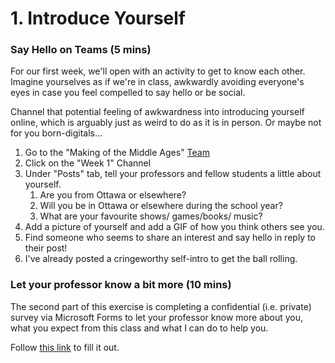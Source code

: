 # 1. Introduce Yourself

### Say Hello on Teams (5 mins)

For our first week, we'll open with an activity to get to know each other. Imagine yourselves as if we're in class, awkwardly avoiding everyone's eyes in case you feel compelled to say hello or be social.&#x20;

Channel that potential feeling of awkwardness into introducing yourself online, which is arguably just as weird to do as it is in person. Or maybe not for you born-digitals...

1. Go to the "Making of the Middle Ages" [Team](../../../digital-tools/teams.md)
2. Click on the "Week 1" Channel
3. Under "Posts" tab, tell your professors and fellow students a little about yourself.&#x20;
   1. Are you from Ottawa or elsewhere?&#x20;
   2. Will you be in Ottawa or elsewhere during the school year?&#x20;
   3. What are your favourite shows/ games/books/ music?&#x20;
4. Add a picture of yourself and add a GIF of how you think others see you.
5. Find someone who seems to share an interest and say hello in reply to their post!
6. I've already posted a cringeworthy self-intro to get the ball rolling.

### Let your professor know a bit more (10 mins)

The second part of this exercise is completing a confidential (i.e. private) survey via Microsoft Forms to let your professor know more about you, what you expect from this class and what I can do to help you.&#x20;

Follow [this link](https://forms.office.com/Pages/ResponsePage.aspx?id=lRjZagbeXki8UfzhJsyFMHYe4bjIkPJLpePMoYTjyCNUREFQWEtNU0QwRlc2VDRYWTFLOEhCV01aSS4u) to fill it out.&#x20;
